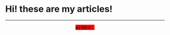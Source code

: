 <style>

.articles {

display: flex;
flex-direction: row;

  
}


  
div {
  background: red;
  width: 60px;
  hieght: 40px;
  margin: auto;
}
  
</style>


<h1>Hi! these are my articles!</h1>

<hr>

<div class="articles">
  
<div>aa</div>
<div>bb</div>
<div>c</div>

</div>















































































































































































































































